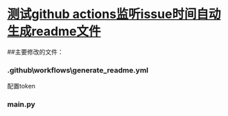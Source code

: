 # [测试github actions监听issue时间自动生成readme文件](https://github.com/xushulin/blog-S.L.Xu/issues/2)

##主要修改的文件：
### .github\workflows\generate_readme.yml
配置token
### main.py

